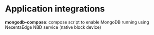 # Application integrations

**mongodb-compose**: compose script to enable MongoDB running using NexentaEdge NBD service (native block device)
